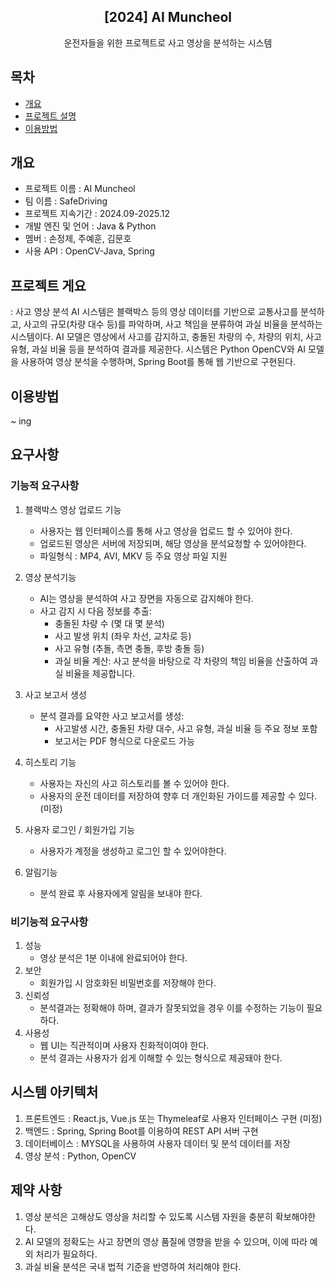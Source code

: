 <div align="center">
<h2>[2024] AI Muncheol</h2>
운전자들을 위한 프로젝트로 사고 영상을 분석하는 시스템
</div>



## 목차

- [개요](#개요)
- [프로젝트 설명](#프로젝트-설명)
- [이용방법](#이용방법)



## 개요

- 프로젝트 이름 : AI Muncheol
- 팀 이름 : SafeDriving
- 프로젝트 지속기간 : 2024.09-2025.12
- 개발 엔진 및 언어 : Java & Python 
- 멤버 : 손정제, 주예훈, 김문호
- 사용 API : OpenCV-Java, Spring



## 프로젝트 게요
: 사고 영상 분석 AI 시스템은 블랙박스 등의 영상 데이터를 기반으로 교통사고를 분석하고, 사고의 규모(차량 대수 등)를 파악하며, 사고 책임을 분류하여 과실 비율을 분석하는 시스템이다. AI 모델은 영상에서 사고를 감지하고, 충돌된 차량의 수, 차량의 위치, 사고 유형, 과실 비율 등을 분석하여 결과를 제공한다. 시스템은 Python OpenCV와 AI 모델을 사용하여 영상 분석을 수행하며, Spring Boot를 통해 웹 기반으로 구현된다.



## 이용방법

~ ing



## 요구사항

 ### 기능적 요구사항
 
   1. 블랙박스 영상 업로드 기능
      - 사용자는 웹 인터페이스를 통해 사고 영상을 업로드 할 수 있어야 한다.
      - 업로드된 영상은 서버에 저장되며, 해당 영상을 분석요청할 수 있어야한다.
      - 파일형식 : MP4, AVI, MKV 등 주요 영상 파일 지원
        
   2. 영상 분석기능
      - AI는 영상을 분석하여 사고 장면을 자동으로 감지해야 한다.
      - 사고 감지 시 다음 정보를 추출:
         - 충돌된 차량 수 (몇 대 몇 분석)
         - 사고 발생 위치 (좌우 차선, 교차로 등)
         - 사고 유형 (추돌, 측면 충돌, 후방 충돌 등)
         - 과실 비율 계산: 사고 분석을 바탕으로 각 차량의 책임 비율을 산출하여 과실 비율을 제공합니다.
           
   3. 사고 보고서 생성
      - 분석 결과를 요약한 사고 보고서를 생성:
         - 사고발생 시간, 충돌된 차량 대수, 사고 유형, 과실 비율 등 주요 정보 포함
         - 보고서는 PDF 형식으로 다운로드 가능
        
   4. 히스토리 기능
      - 사용자는 자신의 사고 히스토리를 볼 수 있어야 한다.
      - 사용자의 운전 데이터를 저장하여 향후 더 개인화된 가이드를 제공할 수 있다. (미정)
        
   6. 사용자 로그인 / 회원가입 기능
      - 사용자가 계정을 생성하고 로그인 할 수 있어야한다.
        
   7. 알림기능
      - 분석 완료 후 사용자에게 알림을 보내야 한다.

        
### 비기능적 요구사항

   1. 성능
      - 영상 분석은 1분 이내에 완료되어야 한다.
   2. 보안
      - 회원가입 시 암호화된 비밀번호를 저장해야 한다.
   3. 신뢰성
      - 분석결과는 정확해야 하며, 결과가 잘못되었을 경우 이를 수정하는 기능이 필요하다.
   4. 사용성
      - 웹 UI는 직관적이며 사용자 친화적이여야 한다.
      - 분석 결과는 사용자가 쉽게 이해할 수 있는 형식으로 제공돼야 한다.


## 시스템 아키텍처

  1. 프론트엔드 : React.js, Vue.js 또는 Thymeleaf로 사용자 인터페이스 구현 (미정)
  2. 백엔드 : Spring, Spring Boot를 이용하여 REST API 서버 구현
  3. 데이터베이스 : MYSQL을 사용하여 사용자 데이터 및 분석 데이터를 저장
  4. 영상 분석 : Python, OpenCV

## 제약 사항
  1. 영상 분석은 고해상도 영상을 처리할 수 있도록 시스템 자원을 충분히 확보해야한다.
  2. AI 모델의 정확도는 사고 장면의 영상 품질에 영향을 받을 수 있으며, 이에 따라 예외 처리가 필요하다.
  3. 과실 비율 분석은 국내 법적 기준을 반영하여 처리해야 한다.

